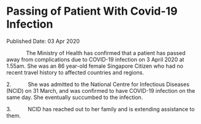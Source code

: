 <html>
    <meta http-equiv="Content-Type" content="text/html; charset=utf-8"/>
    <meta charset="utf-8"/>
    <title>Passing of Patient With Covid-19 Infection</title>
    <body><h1>Passing of Patient With Covid-19 Infection</h1>
    <p>Published Date: 03 Apr 2020</p> <p>&nbsp; &nbsp; &nbsp; &nbsp; &nbsp; &nbsp;&nbsp; The Ministry of Health has confirmed that a patient has passed away from complications due to COVID-19 infection on 3 April 2020 at 1.55am. She was an 86 year-old female Singapore Citizen who had no recent travel history to affected countries and regions. </p> <p>2. &nbsp; &nbsp; &nbsp; &nbsp; &nbsp; She was admitted to the National Centre for Infectious Diseases (NCID) on 31 March, and was confirmed to have COVID-19 infection on the same day. She eventually succumbed to the infection. </p><p></p><p>3. &nbsp; &nbsp; &nbsp; &nbsp; &nbsp; NCID has reached out to her family and is extending assistance to them.</p><p></p></body>
</html>